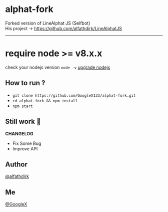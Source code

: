 # alphat-fork
Forked version of LineAlphat JS (Selfbot)
<br>His project -> https://github.com/alfathdirk/LineAlphatJS

<hr>

# require node >= v8.x.x
check your nodejs version
`node -v`
[upgrade nodejs](https://google.com/)


How to run ?
------
- `git clone https://github.com/GoogleX133/alphat-fork.git`
- `cd alphat-fork && npm install`
- `npm start`


Still work :construction_worker:
----
**CHANGELOG**
- Fix Some Bug
- Improve API

Author
------
[@alfathdirk](https://instagram.com/alfathdirk)

Me
------
[@GoogleX](https://fb.me/m.rakha.f)
